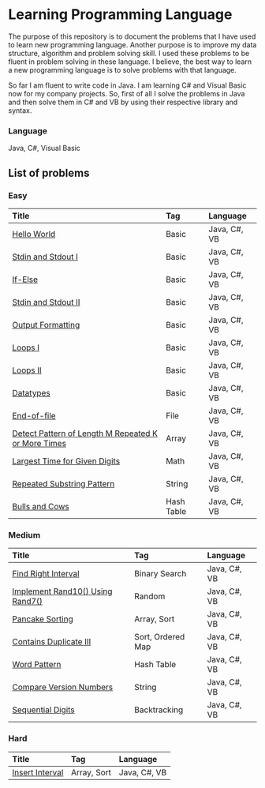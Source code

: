# Learning Programming Language

The purpose of this repository is to document the problems that I have used to learn new programming language. Another purpose is to improve my data structure, algorithm and problem solving skill. I used these problems to be fluent in problem solving in these language. I believe, the best way to learn a new programming language is to solve problems with that language.

So far I am fluent to write code in Java. I am learning C# and Visual Basic now for my company projects. So, first of all I solve the problems in Java and then solve them in C# and VB by using their respective library and syntax. 

### Language 
Java, C#, Visual Basic

## List of problems

### Easy

| Title                                    | Tag | Language                                      |
| :--------------------------------------- | :-- |:--------------------------------------- |
| [Hello World][hr003] | Basic | Java, C#, VB |
| [Stdin and Stdout I][hr008] | Basic | Java, C#, VB |
| [If-Else][hr004] | Basic | Java, C#, VB |
| [Stdin and Stdout II][hr009] | Basic | Java, C#, VB |
| [Output Formatting][hr007] | Basic | Java, C#, VB |
| [Loops I][hr005] | Basic | Java, C#, VB |
| [Loops II][hr006] | Basic | Java, C#, VB |
| [Datatypes][hr001] | Basic | Java, C#, VB |
| [End-of-file][hr002] | File | Java, C#, VB |
| [Detect Pattern of Length M Repeated K or More Times][lc1566] | Array | Java, C#, VB |
| [Largest Time for Given Digits][lc0949] | Math | Java, C#, VB |
| [Repeated Substring Pattern][lc0459] | String | Java, C#, VB |
| [Bulls and Cows][lc0299] | Hash Table | Java, C#, VB |

### Medium

| Title                                    | Tag | Language                                      |
| :--------------------------------------- | :-- |:--------------------------------------- |
| [Find Right Interval][lc0436] | Binary Search | Java, C#, VB |
| [Implement Rand10() Using Rand7()][lc0470] | Random | Java, C#, VB |
| [Pancake Sorting][lc0969] | Array, Sort | Java, C#, VB |
| [Contains Duplicate III][lc0220] | Sort, Ordered Map | Java, C#, VB |
| [Word Pattern][lc0290] | Hash Table | Java, C#, VB |
| [Compare Version Numbers][lc0165] | String | Java, C#, VB |
| [Sequential Digits][lc1291] | Backtracking | Java, C#, VB |

### Hard

| Title                                    | Tag | Language                                      |
| :--------------------------------------- | :-- |:--------------------------------------- |
| [Insert Interval][lc0057] | Array, Sort | Java, C#, VB |


[lc0436]: /src/436-find-right-interval
[lc0470]: /src/470-implement-rand10-using-rand7
[lc0969]: /src/969-pancake-sorting
[lc1566]: /src/1566-detect-pattern-of-length-m-repeated-k-or-more-times
[lc0949]: /src/949-largest-time-for-given-digits
[lc0459]: /src/459-repeated-substring-pattern
[lc0220]: /src/220-contains-duplicate-iii
[lc0290]: /src/290-word-pattern
[lc0165]: /src/165-compare-version-numbers
[lc0299]: /src/299-bulls-and-cows
[lc0057]: /src/57-insert-interval
[lc1291]: /src/1291-sequential-digits

[hr001]: /src/datatypes
[hr002]: /src/end-of-file
[hr003]: /src/hello-world
[hr004]: /src/if-else
[hr005]: /src/loops
[hr006]: /src/loops-i
[hr007]: /src/output-formatting
[hr008]: /src/stdin-and-stdout-1
[hr009]: /src/stdin-stdout
